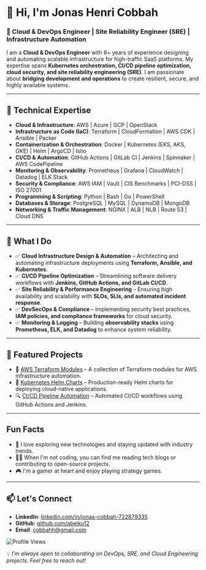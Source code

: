<!DOCTYPE html>
<html lang="en">
<head>
  <meta charset="UTF-8">
  <meta name="viewport" content="width=device-width, initial-scale=1.0">
  <title>Jonas Henri Cobbah - Cloud & DevOps Engineer</title>
</head>
<body>
  <h1>👋 Hi, I'm Jonas Henri Cobbah</h1>

  <h3>🚀 Cloud & DevOps Engineer | Site Reliability Engineer (SRE) | Infrastructure Automation</h3>

  <p>I am a <strong>Cloud & DevOps Engineer</strong> with 8+ years of experience designing and automating scalable infrastructure for high-traffic SaaS platforms. My expertise spans <strong>Kubernetes orchestration, CI/CD pipeline optimization, cloud security, and site reliability engineering (SRE)</strong>. I am passionate about <strong>bridging development and operations</strong> to create resilient, secure, and highly available systems.</p>

  <hr>

  <h2>🔧 Technical Expertise</h2>

  <ul>
    <li><strong>Cloud & Infrastructure</strong>: AWS | Azure | GCP | OpenStack</li>
    <li><strong>Infrastructure as Code (IaC)</strong>: Terraform | CloudFormation | AWS CDK | Ansible | Packer</li>
    <li><strong>Containerization & Orchestration</strong>: Docker | Kubernetes (EKS, AKS, GKE) | Helm | ArgoCD | Istio</li>
    <li><strong>CI/CD & Automation</strong>: GitHub Actions | GitLab CI | Jenkins | Spinnaker | AWS CodePipeline</li>
    <li><strong>Monitoring & Observability</strong>: Prometheus | Grafana | CloudWatch | Datadog | ELK Stack</li>
    <li><strong>Security & Compliance</strong>: AWS IAM | Vault | CIS Benchmarks | PCI-DSS | ISO 27001</li>
    <li><strong>Programming & Scripting</strong>: Python | Bash | Go | PowerShell</li>
    <li><strong>Databases & Storage</strong>: PostgreSQL | MySQL | DynamoDB | MongoDB</li>
    <li><strong>Networking & Traffic Management</strong>: NGINX | ALB | NLB | Route 53 | Cloud DNS</li>
  </ul>

  <hr>

  <h2>📌 What I Do</h2>

  <ul>
    <li>✅ <strong>Cloud Infrastructure Design & Automation</strong> – Architecting and automating infrastructure deployments using <strong>Terraform, Ansible, and Kubernetes</strong>.</li>
    <li>✅ <strong>CI/CD Pipeline Optimization</strong> – Streamlining software delivery workflows with <strong>Jenkins, GitHub Actions, and GitLab CI/CD</strong>.</li>
    <li>✅ <strong>Site Reliability & Performance Engineering</strong> – Ensuring high availability and scalability with <strong>SLOs, SLIs, and automated incident response</strong>.</li>
    <li>✅ <strong>DevSecOps & Compliance</strong> – Implementing security best practices, <strong>IAM policies, and compliance frameworks</strong> for cloud security.</li>
    <li>✅ <strong>Monitoring & Logging</strong> – Building <strong>observability stacks</strong> using <strong>Prometheus, ELK, and Datadog</strong> to enhance system reliability.</li>
  </ul>

  <hr>

  <h2>📂 Featured Projects</h2>

  <ul>
    <li>🚀 <a href="https://github.com/abeiku12/aws-eks-terraform/tree/master">AWS Terraform Modules</a> – A collection of Terraform modules for AWS infrastructure automation.</li>
    <li>🐳 <a href="https://github.com/abeiku12/helm">Kubernetes Helm Charts</a> – Production-ready Helm charts for deploying cloud-native applications.</li>
    <li>🔍 <a href="https://github.com/abeiku12/maven-web-application">CI/CD Pipeline Automation</a> – Automated CI/CD workflows using GitHub Actions and Jenkins.</li>
  </ul>

  <hr>

  <h2>Fun Facts</h2>
  <ul>
    <li>🚀 I love exploring new technologies and staying updated with industry trends.</li>
    <li>🧑‍💻 When I'm not coding, you can find me reading tech blogs or contributing to open-source projects.</li>
    <li>🎮 I'm a gamer at heart and enjoy playing strategy games.</li>
  </ul>

  <hr>

  <h2>📫 Let's Connect</h2>

  <ul>
    <li><strong>LinkedIn</strong>: <a href="https://www.linkedin.com/in/jonas-cobbah-722879335">linkedin.com/in/jonas-cobbah-722879335</a></li>
    <li><strong>GitHub</strong>: <a href="https://github.com/abeiku12">github.com/abeiku12</a></li>
    <li><strong>Email</strong>: <a href="mailto:cobbahh@gmail.com">cobbahh@gmail.com</a></li>
  </ul>

  <p>
    <img src="https://komarev.com/ghpvc/?username=abeiku12&label=Profile%20Views&color=blue&style=flat" alt="Profile Views" />
  </p>

  <p>💡 <em>I’m always open to collaborating on DevOps, SRE, and Cloud Engineering projects. Feel free to reach out!</em></p>
</body>
</html>
